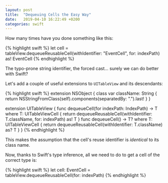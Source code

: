 ```yaml
---
layout: post
title:  "Dequeuing Cells the Easy Way"
date:   2019-04-10 16:22:49 +0200
categories: swift
---
```


How many times have you done something like this:

{% highlight swift %}
let cell = tableView.dequeueReusableCell(withIdentifier: "EventCell",
    for: indexPath) as! EventCell
{% endhighlight %}

The typo-prone string identifier, the forced cast... surely we can do better with Swift?

Let's add a couple of useful extensions to `UITableView` and its descendants:

{% highlight swift %}
extension NSObject {
    class var className: String {
        return NSStringFromClass(self).components(separatedBy: ".").last!
    }
}

extension UITableView {
    func dequeueCell<T>(for indexPath: IndexPath) -> T where T: UITableViewCell {
        return dequeueReusableCell(withIdentifier: T.className, for: indexPath) as! T
    }
    func dequeueCell<T>() -> T? where T: UITableViewCell {
        return dequeueReusableCell(withIdentifier: T.className) as? T
    }
}
{% endhighlight %}

This makes the assumption that the cell's reuse identifier is *identical* to its class name.

Now, thanks to Swift's type inference, all we need to do to get a cell of the correct type is:

{% highlight swift %}
let cell: EventCell = tableView.dequeueReusableCell(for: indexPath)
{% endhighlight %}